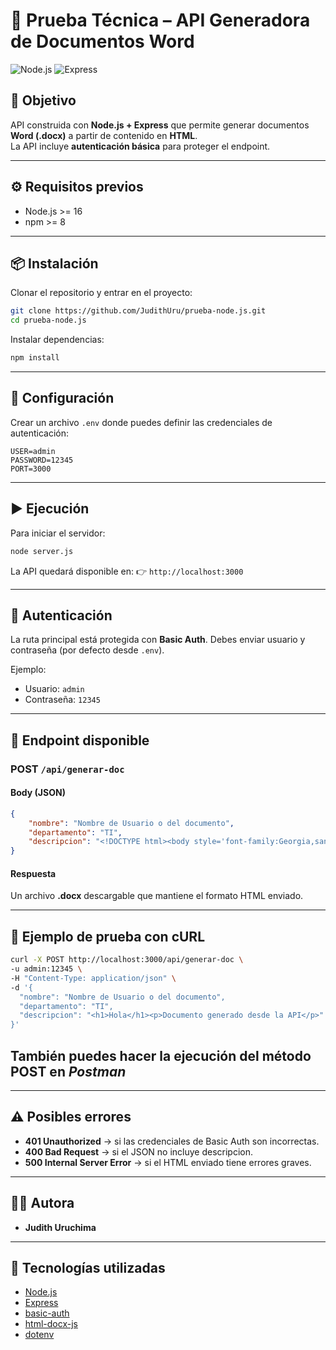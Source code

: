 # 📄 Prueba Técnica – API Generadora de Documentos Word

![Node.js](https://img.shields.io/badge/Node.js-16+-green?logo=node.js)
![Express](https://img.shields.io/badge/Express.js-blue?logo=express)

## 🎯 Objetivo

API construida con **Node.js + Express** que permite generar documentos **Word (.docx)** a partir de contenido en **HTML**.  
La API incluye **autenticación básica** para proteger el endpoint.

---

## ⚙️ Requisitos previos

- Node.js >= 16
- npm >= 8

---

## 📦 Instalación

Clonar el repositorio y entrar en el proyecto:

```bash
git clone https://github.com/JudithUru/prueba-node.js.git
cd prueba-node.js
```

Instalar dependencias:

```bash
npm install
```

---

## 🔑 Configuración

Crear un archivo `.env` donde puedes definir las credenciales de autenticación:

```env
USER=admin
PASSWORD=12345
PORT=3000
```

---

## ▶️ Ejecución

Para iniciar el servidor:

```bash
node server.js
```

La API quedará disponible en:
👉 `http://localhost:3000`

---

## 🔐 Autenticación

La ruta principal está protegida con **Basic Auth**.
Debes enviar usuario y contraseña (por defecto desde `.env`).

Ejemplo:

- Usuario: `admin`
- Contraseña: `12345`

---

## 📄 Endpoint disponible

### **POST** `/api/generar-doc`

#### Body (JSON)

```json
{
    "nombre": "Nombre de Usuario o del documento",
    "departamento": "TI",
    "descripcion": "<!DOCTYPE html><body style='font-family:Georgia,sans-serif;background:#f4f6f8;color:#333;margin:0;padding:10px;'><header style='background:#4a6fa5;color:#fff;padding:10px;text-align:center;font-size:20px;'>Mi Página de Prueba</header><main style='padding:10px;'><h1 style='color:#355070;'>Bienvenido</h1><p style='color:#333;'>Este es un ejemplo de página con acentos, ñ y caracteres especiales en el idioma español.</p><img src='https://images.unsplash.com/photo-1515879218367-8466d910aaa4?q=80&w=1169&auto=format&fit=crop&ixlib=rb-4.1.0&ixid=M3wxMjA3fDB8MHxwaG90by1wYWdlfHx8fGVufDB8fHx8fA%3D%3D' alt='Imagen de ejemplo' width='400' height='250' style='display:block;margin:10px 0;border-radius:8px;'><br><button style='background:#4a6fa5;color:#fff;border:none;padding:5px 10px;border-radius:4px;cursor:pointer;'>Presióname</button><table border='1' style='border-collapse:collapse;width:100%;margin-top:15px;'><tr style='background:#d3e0ff;'><th style='padding:5px;'>Producto</th><th style='padding:5px;'>Estado</th><th style='padding:5px;'>Precio</th></tr><tr><td style='padding:5px;'>Suscripción “Temporada”</td><td style='padding:5px;'>Activo</td><td style='padding:5px;'>$19.90</td></tr><tr><td style='padding:5px;'>Curso Frontend</td><td style='padding:5px;'>En preventa</td><td style='padding:5px;'>$49.00</td></tr></table><p style='color:#333;'>Gracias por usar nuestra demo de DOCX en español.</p></main><footer style='background:#ddd;color:#555;text-align:center;padding:10px;margin-top:15px;'>© 2025 Prueba</footer></body></html>"
}
```

#### Respuesta

Un archivo **.docx** descargable que mantiene el formato HTML enviado.

---

## 🧪 Ejemplo de prueba con cURL

```bash
curl -X POST http://localhost:3000/api/generar-doc \
-u admin:12345 \
-H "Content-Type: application/json" \
-d '{
  "nombre": "Nombre de Usuario o del documento",
  "departamento": "TI",
  "descripcion": "<h1>Hola</h1><p>Documento generado desde la API</p>"
}'
```

## También puedes hacer la ejecución del método POST en _Postman_

---

## ⚠️ Posibles errores

- **401 Unauthorized** → si las credenciales de Basic Auth son incorrectas.
- **400 Bad Request** → si el JSON no incluye descripcion.
- **500 Internal Server Error** → si el HTML enviado tiene errores graves.

---

## 👩‍💻 Autora

- **Judith Uruchima**

---

## 📝 Tecnologías utilizadas

- [Node.js](https://nodejs.org/)
- [Express](https://expressjs.com/)
- [basic-auth](https://www.npmjs.com/package/basic-auth)
- [html-docx-js](https://www.npmjs.com/package/html-docx-js)
- [dotenv](https://www.npmjs.com/package/dotenv)
